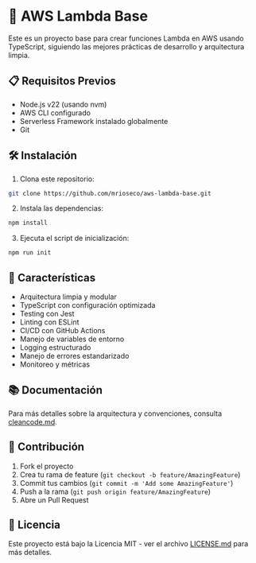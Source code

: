 # 🚀 AWS Lambda Base

Este es un proyecto base para crear funciones Lambda en AWS usando TypeScript, siguiendo las mejores prácticas de desarrollo y arquitectura limpia.

## 📋 Requisitos Previos

- Node.js v22 (usando nvm)
- AWS CLI configurado
- Serverless Framework instalado globalmente
- Git

## 🛠️ Instalación

1. Clona este repositorio:

```bash
git clone https://github.com/mrioseco/aws-lambda-base.git
```

2. Instala las dependencias:

```bash
npm install
```

3. Ejecuta el script de inicialización:

```bash
npm run init
```

## 🎯 Características

- Arquitectura limpia y modular
- TypeScript con configuración optimizada
- Testing con Jest
- Linting con ESLint
- CI/CD con GitHub Actions
- Manejo de variables de entorno
- Logging estructurado
- Manejo de errores estandarizado
- Monitoreo y métricas

## 📚 Documentación

Para más detalles sobre la arquitectura y convenciones, consulta [cleancode.md](./cleancode.md).

## 🤝 Contribución

1. Fork el proyecto
2. Crea tu rama de feature (`git checkout -b feature/AmazingFeature`)
3. Commit tus cambios (`git commit -m 'Add some AmazingFeature'`)
4. Push a la rama (`git push origin feature/AmazingFeature`)
5. Abre un Pull Request

## 📝 Licencia

Este proyecto está bajo la Licencia MIT - ver el archivo [LICENSE.md](LICENSE.md) para más detalles.
